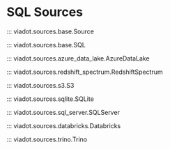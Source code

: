 # SQL Sources

::: viadot.sources.base.Source

::: viadot.sources.base.SQL

::: viadot.sources.azure_data_lake.AzureDataLake

::: viadot.sources.redshift_spectrum.RedshiftSpectrum

::: viadot.sources.s3.S3

::: viadot.sources.sqlite.SQLite

::: viadot.sources.sql_server.SQLServer

::: viadot.sources.databricks.Databricks

::: viadot.sources.trino.Trino

